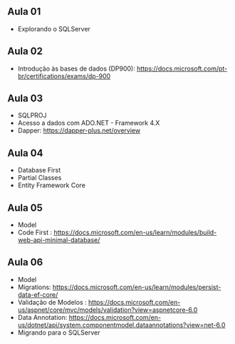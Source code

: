 ## Aula 01
- Explorando o SQLServer

## Aula 02
- Introdução às bases de dados (DP900): https://docs.microsoft.com/pt-br/certifications/exams/dp-900

## Aula 03
- SQLPROJ
- Acesso a dados com ADO.NET - Framework 4.X
- Dapper: https://dapper-plus.net/overview

## Aula 04
- Database First
- Partial Classes
- Entity Framework Core

## Aula 05
- Model
- Code First : https://docs.microsoft.com/en-us/learn/modules/build-web-api-minimal-database/

## Aula 06
- Model
- Migrations: https://docs.microsoft.com/en-us/learn/modules/persist-data-ef-core/ 
- Validação de Modelos : https://docs.microsoft.com/en-us/aspnet/core/mvc/models/validation?view=aspnetcore-6.0
- Data Annotation: https://docs.microsoft.com/en-us/dotnet/api/system.componentmodel.dataannotations?view=net-6.0
- Migrando para o SQLServer
